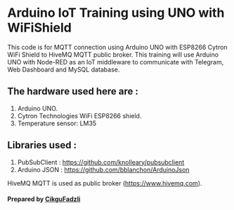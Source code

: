 # Arduino IoT Training using UNO with WiFiShield

This code is for MQTT connection using Arduino UNO with ESP8266 Cytron WiFi Shield to HiveMQ MQTT public broker. This training will use Arduino UNO with Node-RED as an IoT middleware to communicate with Telegram, Web Dashboard and MySQL database.

## The hardware used here are :

1. Arduino UNO.
2. Cytron Technologies WiFi ESP8266 shield.
3. Temperature sensor: LM35

## Libraries used :

1. PubSubClient : https://github.com/knolleary/pubsubclient
2. Arduino JSON : https://github.com/bblanchon/ArduinoJson

HiveMQ MQTT is used as public broker (https://www.hivemq.com).

#### Prepared by <a href='http://www.efadzli.com'>CikguFadzli</a>
